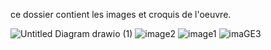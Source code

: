 ce dossier contient les images et croquis de l'oeuvre.


![Untitled Diagram drawio (1)](https://user-images.githubusercontent.com/89647723/155328188-3c8ed1da-91a8-4187-bae3-4d3fc79b3253.png)
![image2](https://user-images.githubusercontent.com/89647723/155328453-dee179b1-5d90-4ed3-a6f9-ccc1f711e3aa.jpg)
![image1](https://user-images.githubusercontent.com/89647723/155328471-c24ca093-1a2a-46a9-90f8-3eb757d6b297.jpg)
![imaGE3](https://user-images.githubusercontent.com/89647723/155328478-79dc4179-f0e8-482e-a21e-ee78e460d5d6.jpg)
